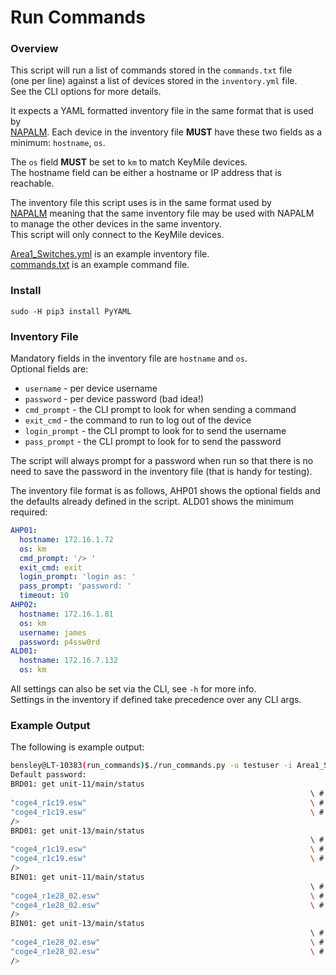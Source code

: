 # Run Commands

### Overview
This script will run a list of commands stored in the `commands.txt` file  
(one per line) against a list of devices stored in the `inventory.yml` file.  
See the CLI options for more details.

It expects a YAML formatted inventory file in the same format that is used by  
[NAPALM](https://github.com/napalm-automation/napalm). Each device in the 
inventory file **MUST** have these two fields as a  
minimum: `hostname`, `os`.

The `os` field **MUST** be set to `km` to match KeyMile devices.  
The hostname field can be either a hostname or IP address that is reachable.  

The inventory file this script uses is in the same format used by  
[NAPALM](https://github.com/napalm-automation/napalm) meaning that the same inventory file may be used with NAPALM  
to manage the other devices in the same inventory.  
This script will only connect to the KeyMile devices.  

[Area1_Switches.yml](Area1_Switches.yml) is an example inventory file.  
[commands.txt](commands.txt) is an example command file.

### Install
`sudo -H pip3 install PyYAML`

### Inventory File
Mandatory fields in the inventory file are `hostname` and  `os`.  
Optional fields are:
* `username` - per device username
* `password` - per device password (bad idea!)
* `cmd_prompt` - the CLI prompt to look for when sending a command
* `exit_cmd` - the command to run to log out of the device
* `login_prompt` - the CLI prompt to look for to send the username
* `pass_prompt` - the CLI prompt to look for to send the password

The script will always prompt for a password when run so that there is no  
need to save the password in the inventory file (that is handy for testing).  

The inventory file format is as follows, AHP01 shows the optional fields and  
the defaults already defined in the script. ALD01 shows the minimum required:

```yml
AHP01:
  hostname: 172.16.1.72
  os: km
  cmd_prompt: '/> '
  exit_cmd: exit
  login_prompt: 'login as: '
  pass_prompt: 'password: '
  timeout: 10
AHP02:
  hostname: 172.16.1.81
  os: km
  username: james
  password: p4ssw0rd
ALD01:
  hostname: 172.16.7.132
  os: km
```

All settings can also be set via the CLI, see `-h` for more info.  
Settings in the inventory if defined take precedence over any CLI args. 

### Example Output
The following is example output:
```bash
bensley@LT-10383(run_commands)$./run_commands.py -u testuser -i Area1_Switches.yml
Default password:
BRD01: get unit-11/main/status
                                                                   \ # Status
"coge4_r1c19.esw"                                                  \ # AssignedSoftware
"coge4_r1c19.esw"                                                  \ # RunningSoftware
/>
BRD01: get unit-13/main/status
                                                                   \ # Status
"coge4_r1c19.esw"                                                  \ # AssignedSoftware
"coge4_r1c19.esw"                                                  \ # RunningSoftware
/>
BIN01: get unit-11/main/status
                                                                   \ # Status
"coge4_r1e28_02.esw"                                               \ # AssignedSoftware
"coge4_r1e28_02.esw"                                               \ # RunningSoftware
/>
BIN01: get unit-13/main/status
                                                                   \ # Status
"coge4_r1e28_02.esw"                                               \ # AssignedSoftware
"coge4_r1e28_02.esw"                                               \ # RunningSoftware
/>
```
